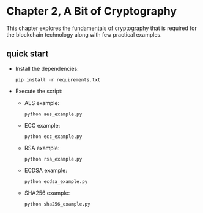 # Chapter 2, A Bit of Cryptography
 This chapter explores the fundamentals of cryptography that is required for the blockchain technology along with few practical examples.

## quick start

* Install the dependencies:

    ```pip install -r requirements.txt```
    
* Execute the script:
    
    * AES example:

        ```python aes_example.py```   
        
    * ECC example:
    
        ```python ecc_example.py```
        
    * RSA example:
        
        ```python rsa_example.py```
    
    * ECDSA example:
    
        ```python ecdsa_example.py```
    
    * SHA256 example:
    
        ```python sha256_example.py```

